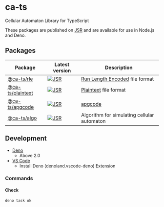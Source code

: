 # ca-ts

Cellular Automaton Library for TypeScript

These packages are published on [JSR](https://jsr.io/) and are available for use
in Node.js and Deno.

## Packages

| Package                                             | Latest version                                                                    | Description                                                                      |
| --------------------------------------------------- | --------------------------------------------------------------------------------- | -------------------------------------------------------------------------------- |
| [@ca-ts/rle](https://jsr.io/@ca-ts/rle)             | [![JSR](https://jsr.io/badges/@ca-ts/rle)](https://jsr.io/@ca-ts/rle)             | [Run Length Encoded](https://conwaylife.com/wiki/Run_Length_Encoded) file format |
| [@ca-ts/plaintext](https://jsr.io/@ca-ts/plaintext) | [![JSR](https://jsr.io/badges/@ca-ts/plaintext)](https://jsr.io/@ca-ts/plaintext) | [Plaintext](https://conwaylife.com/wiki/Plaintext) file format                   |
| [@ca-ts/apgcode](https://jsr.io/@ca-ts/apgcode)     | [![JSR](https://jsr.io/badges/@ca-ts/apgcode)](https://jsr.io/@ca-ts/apgcode)     | [apgcode](https://conwaylife.com/wiki/Apgcode)                                   |
| [@ca-ts/algo](https://jsr.io/@ca-ts/algo)           | [![JSR](https://jsr.io/badges/@ca-ts/algo)](https://jsr.io/@ca-ts/algo)           | Algorithm for simulating cellular automaton                                      |

## Development

- [Deno](https://docs.deno.com/runtime/)
  - Above 2.0
- [VS Code](https://code.visualstudio.com/)
  - Install Deno (denoland.vscode-deno) Extension

### Commands

#### Check

```sh
deno task ok
```

